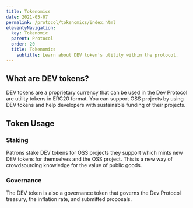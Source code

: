```yaml
---
title: Tokenomics
date: 2021-05-07
permalink: /protocol/tokenomics/index.html
eleventyNavigation:
  key: Tokenomic
  parent: Protocol
  order: 20
  title: Tokenomics
	subtitle: Learn about DEV token's utility within the protocol.
---
```


## What are DEV tokens?

DEV tokens are a proprietary currency that can be used in the Dev Protocol are utility tokens in ERC20 format. You can support OSS projects by using DEV tokens and help developers with sustainable funding of their projects.

## Token Usage

### Staking

Patrons stake DEV tokens for OSS projects they support which mints new DEV tokens for themselves and the OSS project. This is a new way of crowdsourcing knowledge for the value of public goods.

### Governance

The DEV token is also a governance token that governs the Dev Protocol treasury, the inflation rate, and submitted proposals.
